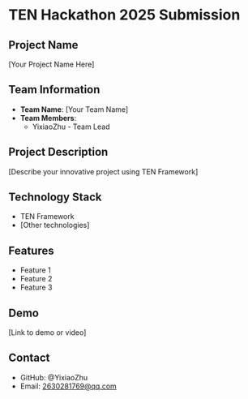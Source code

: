 ﻿# TEN Hackathon 2025 Submission

## Project Name
[Your Project Name Here]

## Team Information
- **Team Name**: [Your Team Name]
- **Team Members**:
  - YixiaoZhu - Team Lead

## Project Description
[Describe your innovative project using TEN Framework]

## Technology Stack
- TEN Framework
- [Other technologies]

## Features
- Feature 1
- Feature 2
- Feature 3

## Demo
[Link to demo or video]

## Contact
- GitHub: @YixiaoZhu
- Email: 2630281769@qq.com
